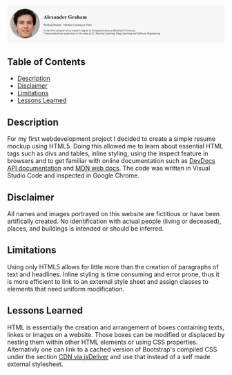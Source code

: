 ![banner](Images/header_preview.png)

## Table of Contents
- [Description](#description)
- [Disclaimer](#disclaimer)
- [Limitations](#limitations)
- [Lessons Learned](#lessions-learned)

## Description
For my first webdevelopment project I decided to create a simple resume mockup using HTML5.
Doing this allowed me to learn about essential HTML tags such as divs and tables, inline styling, using the inspect feature in browsers and to get familiar with online documentation such as [DevDocs API documentation](https://devdocs.io/) and [MDN web docs](https://developer.mozilla.org/en-US/docs/Web/HTML).
The code was written in Visual Studio Code and inspected in Google Chrome.

## Disclaimer
All names and images portrayed on this website are fictitious or have been artifically created. No identification with actual people (living or deceased), places, and buildings is intended or should be inferred.

## Limitations
Using only HTML5 allows for little more than the creation of paragraphs of text and headlines. Inline styling is time consuming and error prone, thus it is more efficient to link to an external style sheet and assign classes to elements that need uniform modification.

## Lessons Learned 
HTML is essentially the creation and arrangement of boxes containing texts, linkes or images on a website. Those boxes can be modified or displaced by nesting them within other HTML elements or using CSS properties.
Alternativly one can link to a cached version of Bootstrap's compiled CSS under the section [CDN via jsDeliver](https://getbootstrap.com/docs/5.2/getting-started/download/) and use that instead of a self made external stylesheet.
